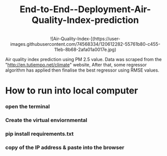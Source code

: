 <h1 align="center"> End-to-End--Deployment-Air-Quality-Index-prediction</h1>

<p align="center">
  <img width="200" ![Air-Quality-Index-](https://user-images.githubusercontent.com/74568334/120612282-55761b80-c455-11eb-8b68-2afa01a0017e.jpg)>
</p>
<p align="center">
![Air-Quality-Index-](https://user-images.githubusercontent.com/74568334/120612282-55761b80-c455-11eb-8b68-2afa01a0017e.jpg)
</p>


 
 
Air quality index prediction using PM 2.5 value. Data was scraped from the "http://en.tutiempo.net/climate" website, After that, some regressor algorithm has applied then finalise the best regressor using RMSE values.
 # How to run into local computer
 ### open the terminal
 ### Create the virtual enviornmental
 ### pip install requirements.txt
 ### copy of the IP address & paste into the browser
 

